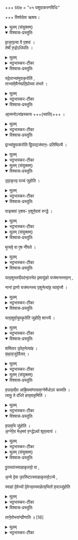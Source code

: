 +++
title = "०५ पशूपाकरणविधिः"

+++
विश्वेदेवा ऋषयः।
<details><summary>मूलम् (संयुक्तम्)</summary>

प्रा॒जा॒प॒त्या वै प॒शव॒स्तेषाँ॑ रु॒द्रोऽधि॑पति॒र्यदे॒ताभ्या॑मुपाक॒रोति॒ ताभ्या॑मे॒वैन॑म्प्रति॒प्रोच्या ल॑भत आ॒त्मनोऽना॑व्रस्काय॒ द्वाभ्या॑मु॒पाक॑रोति द्वि॒पाद्यज॑मान॒ᳶ प्रति॑ष्ठित्यै
</details>

<details open><summary>विश्वास-प्रस्तुतिः</summary>

प्रा॒जा॒प॒त्या वै  प॒शवः॑ ।  
तेषाँ॑ रु॒द्रोऽधि॑पतिः ।   
</details>

<details><summary>मूलम्</summary>

प्रा॒जा॒प॒त्या वै  प॒शवः॑ ।  
तेषाँ॑ रु॒द्रोऽधि॑पतिः ।   
</details>

<details><summary>भट्टभास्कर-टीका</summary>

1अथ 'प्रजापतेर्जायमानाः' इत्यादीनां मन्त्राणां ब्राह्मणम् - प्राजापत्या इत्यादि ॥ प्राजापत्याः प्रजापतेरपत्यभूताः सर्वेऽपि पशवः । तेषां सर्वेषामपि रुद्रोधिपतिः स्वामी ।
</details>

<details open><summary>विश्वास-प्रस्तुतिः</summary>

यदे॒ताभ्या॑मुपाक॒रोति॑ ,  
ताभ्या॑मे॒वैन॑म्प्रति॒प्रोच्या ल॑भते ।
</details>

<details><summary>मूलम्</summary>

यदे॒ताभ्या॑मुपाक॒रोति॑ ,  
ताभ्या॑मे॒वैन॑म्प्रति॒प्रोच्या ल॑भते ।
</details>

<details><summary>भट्टभास्कर-टीका</summary>

यद्यस्मादेताभ्यां 'प्रजापतेर्जायमानाः' 'इमं पशुम्' इत्यनुवाकस्य प्रथमाभ्यां प्रजापतेः रुद्रस्य च प्रतिपादकाभ्यां पशुमुपाकरोति तस्मात्ताभ्यां देवाभ्यां पशूनां पितृस्वामिभ्यामेवैनं पशुं प्रतिप्रोच्य प्रत्यावेद्य आलभते ।
</details>

<details open><summary>विश्वास-प्रस्तुतिः</summary>

आ॒त्मनोऽना॑व्रस्काय +++(भवति)+++ ।  
</details>

<details><summary>मूलम्</summary>

आ॒त्मनोऽना॑व्रस्काय +++(भवति)+++ ।  
</details>

<details><summary>भट्टभास्कर-टीका</summary>

तदात्मनेनाव्रस्काय अनपराधाय भवति । अत्र व्रश्चतिं सकारोपधं पठन्ति । तस्माद्घञि कुत्वं, निमित्ताभावात् श्चुत्त्वं निवर्तते ।
</details>

<details open><summary>विश्वास-प्रस्तुतिः</summary>

द्वाभ्या॑मु॒पाक॑रोति द्वि॒पाद्यज॑मान॒ᳶ प्रति॑ष्ठित्यै ।  
</details>

<details><summary>मूलम्</summary>

द्वाभ्या॑मु॒पाक॑रोति द्वि॒पाद्यज॑मान॒ᳶ प्रति॑ष्ठित्यै ।  
</details>

<details><summary>भट्टभास्कर-टीका</summary>

अथ सङ्ख्यां विशिष्टफलहेतुत्वेन स्तौति - द्वाभ्यामिति । द्वित्वान्वयाद्द्विपदो यजमानस्य प्रतिष्ठित्यै भवति । 'तादौ च' इति गते प्रकृतिस्वरत्वम् । पाद प्रतिष्ठेति पर्यायौ । 'संख्यासुपूर्वस्य' इति पादस्य लोपः, 'द्वित्रिभ्यां पद्वन्' इत्युत्तरपदान्तोदात्तत्वम् ॥
</details>

<details><summary>मूलम् (संयुक्तम्)</summary>

उपा॒कृत्य॒ पञ्च॑ जुहोति॒ पाङ्क्ताः॑ प॒शवᳶ॑ प॒शूने॒वाव॑ रुन्द्धे
</details>

<details open><summary>विश्वास-प्रस्तुतिः</summary>

उ॒पा॒कृत्य॒ पञ्च॑ जुहोति ।  
</details>

<details><summary>मूलम्</summary>

उ॒पा॒कृत्य॒ पञ्च॑ जुहोति ।  
</details>

<details><summary>भट्टभास्कर-टीका</summary>

2उपाकृत्येत्यादि ॥ पशूपाकरणानन्तरं प्रजानन्त इत्यादि पञ्च हव्यानि जुहोति ।
</details>

<details open><summary>विश्वास-प्रस्तुतिः</summary>

पाङ्क्ताः॑ प॒शवᳶ॑ प॒शूने॒वाव॑ रुन्द्धे ।  
</details>

<details><summary>मूलम्</summary>

पाङ्क्ताः॑ प॒शवᳶ॑ प॒शूने॒वाव॑ रुन्द्धे ।  
</details>

<details><summary>भट्टभास्कर-टीका</summary>

पङ्क्तिः पञ्चपदा तत्प्रभवाः पशवः । ततः पञ्चत्वान्वयेन तेऽवरुद्धा भवन्ति । पङ्क्तिशब्दादुत्सादित्वादञ् ॥
</details>

<details><summary>मूलम् (संयुक्तम्)</summary>

मृ॒त्यवे॒ वा ए॒ष नी॑यते यत्प॒शुस्तय्ँयद॑न्वा॒रभे॑त प्र॒मायु॑को॒ यज॑मानस्स्या॒न्नाना॑ प्रा॒णो यज॑मानस्य प॒शुनेत्या॑ह॒ व्यावृ॑त्त्यै [15]  
</details>

<details open><summary>विश्वास-प्रस्तुतिः</summary>

मृ॒त्यवे॒ वा ए॒ष नी॑यते ।  
</details>

<details><summary>मूलम्</summary>

मृ॒त्यवे॒ वा ए॒ष नी॑यते ।  
</details>

<details><summary>भट्टभास्कर-टीका</summary>

3मृत्यव इत्यादिना मारणार्थं नीयमानस्य पशोः अन्वारम्भः यजमानस्य पशुसमानधर्मतामावहेत्, अमङ्गल्यश्च भवति ।
</details>

<details open><summary>विश्वास-प्रस्तुतिः</summary>

यत्प॒शुस्तय्ँयद॑न्वा॒रभे॑त प्र॒मायु॑को॒ यज॑मानस्स्या॒न् ,  

नाना॑ प्रा॒णो यज॑मानस्य प॒शुनेत्या॑ह॒ व्यावृ॑त्त्यै ।  
</details>

<details><summary>मूलम्</summary>

यत्प॒शुस्तय्ँयद॑न्वा॒रभे॑त प्र॒मायु॑को॒ यज॑मानस्स्या॒न् ,  

नाना॑ प्रा॒णो यज॑मानस्य प॒शुनेत्या॑ह॒ व्यावृ॑त्त्यै ।  
</details>

<details><summary>भट्टभास्कर-टीका</summary>

ततश्च यजमानः प्रमायुको मरणशीलस्स्यात् । छान्दस उकञ् । तस्मादभिमन्त्रणं मन्त्रेण । नाना पृथग्भूतः प्राणो यजमानस्य पशुप्राणादिति यदाह तद्व्यावृत्त्यै यजमानस्य भवति । व्यावृत्तिः पृथग्धर्मता । पूर्ववद्गतेः प्रकृतिस्वरत्वम् ॥
</details>

<details open><summary>विश्वास-प्रस्तुतिः</summary>

यत्प॒शुर्मा॒युमकृ॒तेति॑ जुहोति॒ शान्त्यै ।  
</details>

<details><summary>मूलम्</summary>

यत्प॒शुर्मा॒युमकृ॒तेति॑ जुहोति॒ शान्त्यै ।  
</details>

<details><summary>भट्टभास्कर-टीका</summary>

4यत्पशुर्मायुमिति संज्ञप्ते जुहोति ॥ तदेनसः शान्त्यै भवति ॥
</details>

<details open><summary>विश्वास-प्रस्तुतिः</summary>

शमि॑तार उ॒पेत॒नेत्या॑ह ।  
य॒था॒य॒जुरे॒वैतत् ।  
</details>

<details><summary>मूलम्</summary>

शमि॑तार उ॒पेत॒नेत्या॑ह ।  
य॒था॒य॒जुरे॒वैतत् ।  
</details>

<details><summary>भट्टभास्कर-टीका</summary>

5शमितार उपेतन इति वपाश्रपणीभ्यां पशुमुपेतः यजमानोध्वर्युश्च ॥ तत्र यथा यजुर्वदति बन्धाद्यज्ञपतिं परिमुञ्चतेति तथैवैतत्फलं भवति । यजमानस्य यजुर्वेदप्रभवत्वात् ऋगेव यजुरुच्यते ॥
</details>

<details><summary>मूलम् (संयुक्तम्)</summary>

व॒पाया॒व्ँवा आ॑ह्रि॒यमा॑णायाम॒ग्नेर्मेधोऽप॑ क्रामति॒ त्वामु॒ ते द॑धिरे हव्य॒वाह॒मिति॑ व॒पाम॒भि जु॑होत्य॒ग्नेरे॒व मेध॒मव॑ रु॒न्द्धेऽथो॑ शृत॒त्वाय॑
</details>

<details open><summary>विश्वास-प्रस्तुतिः</summary>

व॒पाया॒व्ँवा आ॑ह्रि॒यमा॑णायाम॒ग्नेर्मेधोऽप॑ क्रामति ।  
त्वामु॒ ते द॑धिरे हव्य॒वाह॒मिति॑ ।  
</details>

<details><summary>मूलम्</summary>

व॒पाया॒व्ँवा आ॑ह्रि॒यमा॑णायाम॒ग्नेर्मेधोऽप॑ क्रामति ।  
त्वामु॒ ते द॑धिरे हव्य॒वाह॒मिति॑ ।  
</details>

<details><summary>भट्टभास्कर-टीका</summary>

6वपायामित्यादि ॥ वपाया आहरणकाले अग्निसकाशात् मेधः यज्ञः अपक्रामति तस्मात् 'त्वामु ते' इति वपाहोमः तस्मिन् काले क्रियमाणस्य मेधस्यानपक्रमणाय भवति तेनाग्नेरपक्रामन्तं मेधमवरुन्धे अनपक्रमणं करोति 'दधिरे' इति मन्त्रपदात् ।
</details>

<details open><summary>विश्वास-प्रस्तुतिः</summary>

व॒पाम॒भि जु॑होति ।   
अ॒ग्नेरे॒व मेध॒मव॑ रु॒न्द्धेऽथो॑ शृत॒त्वाय॑  ।  
</details>

<details><summary>मूलम्</summary>

व॒पाम॒भि जु॑होति ।   
अ॒ग्नेरे॒व मेध॒मव॑ रु॒न्द्धेऽथो॑ शृत॒त्वाय॑  ।  
</details>

<details><summary>भट्टभास्कर-टीका</summary>

अथो अपि च शृतत्वाय पक्वत्वाय वपाया अभिहोमो भवति । 'शृतंकर्तारम्' इति दर्शनात् ॥
</details>

<details><summary>मूलम् (संयुक्तम्)</summary>

पु॒रस्ता॑त्स्वाहाकृतयो॒ वा अ॒न्ये दे॒वा उ॒परि॑ष्टात्स्वाहाकृतयो॒ऽन्ये स्वाहा॑ दे॒वेभ्यो॑ दे॒वेभ्य॒स्स्वाहेत्य॒भितो॑ व॒पाञ्जु॑होति॒ ताने॒वोभया॑न्प्रीणाति ॥ [16]  
</details>

<details open><summary>विश्वास-प्रस्तुतिः</summary>

पु॒रस्ता॑त्स्वाहाकृतयो॒ वा ,  

अ॒न्ये दे॒वा उ॒परि॑ष्टात्स्वाहाकृतयो॒ऽन्ये ,

स्वाहा॑ दे॒वेभ्यो॑ दे॒वेभ्य॒स्स्वाहेत्य॒भितो॑ व॒पाञ्जु॑होति
</details>

<details><summary>मूलम्</summary>

पु॒रस्ता॑त्स्वाहाकृतयो॒ वा ,  

अ॒न्ये दे॒वा उ॒परि॑ष्टात्स्वाहाकृतयो॒ऽन्ये ,

स्वाहा॑ दे॒वेभ्यो॑ दे॒वेभ्य॒स्स्वाहेत्य॒भितो॑ व॒पाञ्जु॑होति
</details>

<details><summary>भट्टभास्कर-टीका</summary>

7अथ परिवप्यहोममन्त्रयोस्स्वाहाकारस्य स्थानव्यत्यासकारणं प्रदर्शयितुमाह - पुरस्तात्स्वाहाकृतयो वा इत्यादि ॥ 'जातवेदो वपया गच्छ देवान्' इति ये वपाभाजो देवाः तैरात्मनोऽव्यवधानार्थं अन्ये ये देवाः वपाहोमात्पूर्वं भाविनः पुरस्तात्स्वाहाकृतयोभवम् पुरस्तात्स्वाहाकृतेन मन्त्रेण होमः ।
</details>

<details open><summary>विश्वास-प्रस्तुतिः</summary>

ताने॒वोभया॑न्प्रीणाति ॥ [16]  
</details>

<details><summary>मूलम्</summary>

ताने॒वोभया॑न्प्रीणाति ॥ [16]  
</details>

<details><summary>भट्टभास्कर-टीका</summary>

एवं कुर्वन् तानुभयान् देवान् प्रीणाति ॥

इति तृतीये प्रथमे पञ्चमोनुवाकः ॥  
